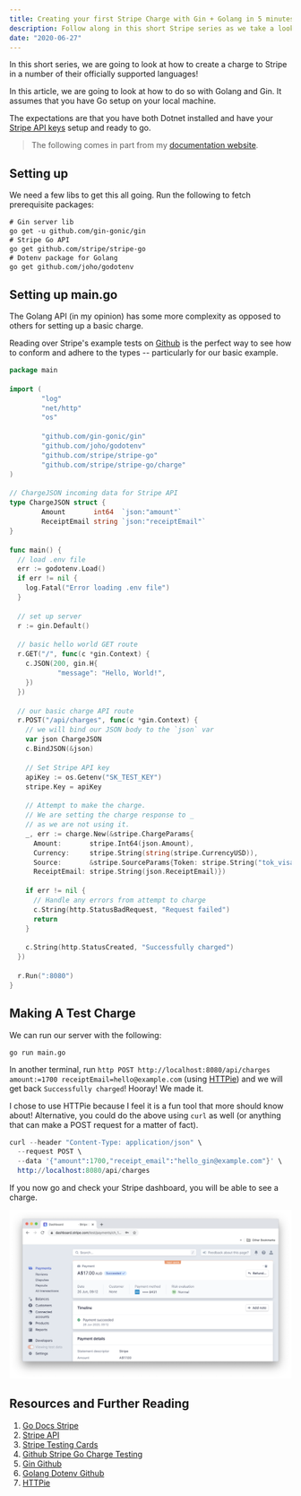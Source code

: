 ```yaml
---
title: Creating your first Stripe Charge with Gin + Golang in 5 minutes
description: Follow along in this short Stripe series as we take a look at making a Stripe charge in a few different languages!
date: "2020-06-27"
---
```


In this short series, we are going to look at how to create a charge to Stripe in a number of their officially supported languages!

In this article, we are going to look at how to do so with Golang and Gin. It assumes that you have Go setup on your local machine.

The expectations are that you have both Dotnet installed and have your [Stripe API keys](https://stripe.com/docs/keys) setup and ready to go.

> The following comes in part from my [documentation website](https://docs.dennisokeeffe.com/manual-stripe-gin-stripe-configuration).

## Setting up

We need a few libs to get this all going. Run the following to fetch prerequisite packages:

```shell
# Gin server lib
go get -u github.com/gin-gonic/gin
# Stripe Go API
go get github.com/stripe/stripe-go
# Dotenv package for Golang
go get github.com/joho/godotenv
```

## Setting up main.go

The Golang API (in my opinion) has some more complexity as opposed to others for setting up a basic charge.

Reading over Stripe's example tests on [Github](https://github.com/stripe/stripe-go/blob/master/charge/client_test.go) is the perfect way to see how to conform and adhere to the types -- particularly for our basic example.

```go
package main

import (
        "log"
        "net/http"
        "os"

        "github.com/gin-gonic/gin"
        "github.com/joho/godotenv"
        "github.com/stripe/stripe-go"
        "github.com/stripe/stripe-go/charge"
)

// ChargeJSON incoming data for Stripe API
type ChargeJSON struct {
        Amount       int64  `json:"amount"`
        ReceiptEmail string `json:"receiptEmail"`
}

func main() {
  // load .env file
  err := godotenv.Load()
  if err != nil {
    log.Fatal("Error loading .env file")
  }

  // set up server
  r := gin.Default()

  // basic hello world GET route
  r.GET("/", func(c *gin.Context) {
    c.JSON(200, gin.H{
            "message": "Hello, World!",
    })
  })

  // our basic charge API route
  r.POST("/api/charges", func(c *gin.Context) {
    // we will bind our JSON body to the `json` var
    var json ChargeJSON
    c.BindJSON(&json)

    // Set Stripe API key
    apiKey := os.Getenv("SK_TEST_KEY")
    stripe.Key = apiKey

    // Attempt to make the charge.
    // We are setting the charge response to _
    // as we are not using it.
    _, err := charge.New(&stripe.ChargeParams{
      Amount:       stripe.Int64(json.Amount),
      Currency:     stripe.String(string(stripe.CurrencyUSD)),
      Source:       &stripe.SourceParams{Token: stripe.String("tok_visa")}, // this should come from clientside
      ReceiptEmail: stripe.String(json.ReceiptEmail)})

    if err != nil {
      // Handle any errors from attempt to charge
      c.String(http.StatusBadRequest, "Request failed")
      return
    }

    c.String(http.StatusCreated, "Successfully charged")
  })

  r.Run(":8080")
}
```

## Making A Test Charge

We can run our server with the following:

```shell
go run main.go
```

In another terminal, run `http POST http://localhost:8080/api/charges amount:=1700 receiptEmail=hello@example.com` (using [HTTPie](https://httpie.org/)) and we will get back `Successfully charged`! Hooray! We made it.

I chose to use HTTPie because I feel it is a fun tool that more should know about! Alternative, you could do the above using `curl` as well (or anything that can make a POST request for a matter of fact).

```s
curl --header "Content-Type: application/json" \
  --request POST \
  --data '{"amount":1700,"receipt_email":"hello_gin@example.com"}' \
  http://localhost:8080/api/charges
```

If you now go and check your Stripe dashboard, you will be able to see a charge.

![Stripe Dashboard](../assets/2020-06-26-stripe-dashboard.png)

## Resources and Further Reading

1. [Go Docs Stripe](https://godoc.org/github.com/stripe/stripe-go#CardParams)
2. [Stripe API](https://godoc.org/github.com/stripe/stripe-go#CardParams)
3. [Stripe Testing Cards](https://stripe.com/docs/testing#cards)
4. [Github Stripe Go Charge Testing](https://github.com/stripe/stripe-go/blob/master/charge/client_test.go)
5. [Gin Github](https://github.com/gin-gonic/gin)
6. [Golang Dotenv Github](https://github.com/joho/godotenv)
7. [HTTPie](https://httpie.org/)
